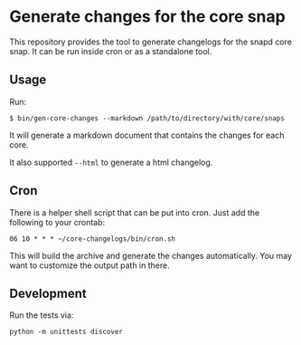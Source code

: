 # Generate changes for the core snap

This repository provides the tool to generate changelogs for
the snapd core snap. It can be run inside cron or as a standalone
tool.

## Usage

Run:

    $ bin/gen-core-changes --markdown /path/to/directory/with/core/snaps

It will generate a markdown document that contains the changes
for each core.

It also supported `--html` to generate a html changelog.

## Cron

There is a helper shell script that can be put into cron. Just
add the following to your crontab:

    06 10 * * * ~/core-changelogs/bin/cron.sh

This will build the archive and generate the changes automatically.
You may want to customize the output path in there.

## Development

Run the tests via:

    python -m unittests discover

